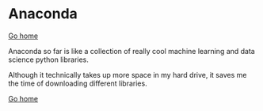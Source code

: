 # Anaconda 

[Go home](/index.html)

Anaconda so far is like a collection of really cool machine learning and data science python libraries.

Although it technically takes up more space in my hard drive, it saves me the time of downloading different libraries.


[Go home](/index.html)